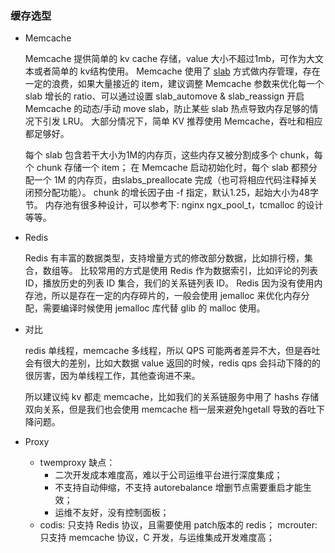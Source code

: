 ### 缓存选型

- Memcache

  Memcache 提供简单的 kv cache 存储，value 大小不超过1mb，可作为大文本或者简单的 kv结构使用。
  Memcache 使用了 [slab](http://c.biancheng.net/view/1284.html) 方式做内存管理，存在一定的浪费，如果大量接近的 item，建议调整 Memcache 参数来优化每一个 slab 增长的 ratio、可以通过设置 slab_automove & slab_reassign 开启 Memcache 的动态/手动 move slab，防止某些 slab 热点导致内存足够的情况下引发 LRU。
  大部分情况下，简单 KV 推荐使用 Memcache，吞吐和相应都足够好。

  每个 slab 包含若干大小为1M的内存页，这些内存又被分割成多个 chunk，每个 chunk 存储一个 item；
  在 Memcache 启动初始化时，每个 slab 都预分配一个 1M 的内存页，由slabs_preallocate 完成（也可将相应代码注释掉关闭预分配功能）。
  chunk 的增长因子由 -f 指定，默认1.25，起始大小为48字节。
  内存池有很多种设计，可以参考下: nginx ngx_pool_t，tcmalloc 的设计等等。

- Redis

  Redis 有丰富的数据类型，支持增量方式的修改部分数据，比如排行榜，集合，数组等。
  比较常用的方式是使用 Redis 作为数据索引，比如评论的列表 ID，播放历史的列表 ID 集合，我们的关系链列表 ID。
  Redis 因为没有使用内存池，所以是存在一定的内存碎片的，一般会使用 jemalloc 来优化内存分配，需要编译时候使用 jemalloc 库代替 glib 的 malloc 使用。

- 对比

  redis 单线程，memcache 多线程，所以 QPS 可能两者差异不大，但是吞吐会有很大的差别，比如大数据 value 返回的时候，redis qps 会抖动下降的的很厉害，因为单线程工作，其他查询进不来。

  所以建议纯 kv 都走 memcache，比如我们的关系链服务中用了 hashs 存储双向关系，但是我们也会使用 memcache 档一层来避免hgetall 导致的吞吐下降问题。

- Proxy
  - twemproxy
    缺点：
    - 二次开发成本难度高，难以于公司运维平台进行深度集成；
    - 不支持自动伸缩，不支持 autorebalance 增删节点需要重启才能生效；
    - 运维不友好，没有控制面板；
  - codis: 只支持 Redis 协议，且需要使用 patch版本的 redis；
    mcrouter: 只支持 memcache 协议，C 开发，与运维集成开发难度高；